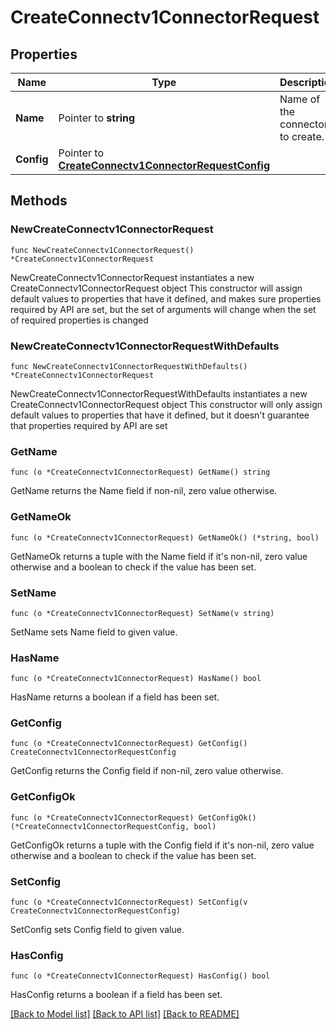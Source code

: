 # CreateConnectv1ConnectorRequest

## Properties

Name | Type | Description | Notes
------------ | ------------- | ------------- | -------------
**Name** | Pointer to **string** | Name of the connector to create. | [optional] 
**Config** | Pointer to [**CreateConnectv1ConnectorRequestConfig**](CreateConnectv1ConnectorRequestConfig.md) |  | [optional] 

## Methods

### NewCreateConnectv1ConnectorRequest

`func NewCreateConnectv1ConnectorRequest() *CreateConnectv1ConnectorRequest`

NewCreateConnectv1ConnectorRequest instantiates a new CreateConnectv1ConnectorRequest object
This constructor will assign default values to properties that have it defined,
and makes sure properties required by API are set, but the set of arguments
will change when the set of required properties is changed

### NewCreateConnectv1ConnectorRequestWithDefaults

`func NewCreateConnectv1ConnectorRequestWithDefaults() *CreateConnectv1ConnectorRequest`

NewCreateConnectv1ConnectorRequestWithDefaults instantiates a new CreateConnectv1ConnectorRequest object
This constructor will only assign default values to properties that have it defined,
but it doesn't guarantee that properties required by API are set

### GetName

`func (o *CreateConnectv1ConnectorRequest) GetName() string`

GetName returns the Name field if non-nil, zero value otherwise.

### GetNameOk

`func (o *CreateConnectv1ConnectorRequest) GetNameOk() (*string, bool)`

GetNameOk returns a tuple with the Name field if it's non-nil, zero value otherwise
and a boolean to check if the value has been set.

### SetName

`func (o *CreateConnectv1ConnectorRequest) SetName(v string)`

SetName sets Name field to given value.

### HasName

`func (o *CreateConnectv1ConnectorRequest) HasName() bool`

HasName returns a boolean if a field has been set.

### GetConfig

`func (o *CreateConnectv1ConnectorRequest) GetConfig() CreateConnectv1ConnectorRequestConfig`

GetConfig returns the Config field if non-nil, zero value otherwise.

### GetConfigOk

`func (o *CreateConnectv1ConnectorRequest) GetConfigOk() (*CreateConnectv1ConnectorRequestConfig, bool)`

GetConfigOk returns a tuple with the Config field if it's non-nil, zero value otherwise
and a boolean to check if the value has been set.

### SetConfig

`func (o *CreateConnectv1ConnectorRequest) SetConfig(v CreateConnectv1ConnectorRequestConfig)`

SetConfig sets Config field to given value.

### HasConfig

`func (o *CreateConnectv1ConnectorRequest) HasConfig() bool`

HasConfig returns a boolean if a field has been set.


[[Back to Model list]](../README.md#documentation-for-models) [[Back to API list]](../README.md#documentation-for-api-endpoints) [[Back to README]](../README.md)


